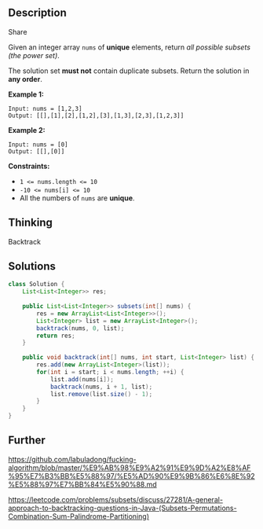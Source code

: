 ## Description

Share

Given an integer array `nums` of **unique** elements, return *all possible subsets (the power set)*.

The solution set **must not** contain duplicate subsets. Return the solution in **any order**.

 

**Example 1:**

```
Input: nums = [1,2,3]
Output: [[],[1],[2],[1,2],[3],[1,3],[2,3],[1,2,3]]
```

**Example 2:**

```
Input: nums = [0]
Output: [[],[0]]
```

 

**Constraints:**

- `1 <= nums.length <= 10`
- `-10 <= nums[i] <= 10`
- All the numbers of `nums` are **unique**.

## Thinking

Backtrack

## Solutions

~~~java
class Solution {
    List<List<Integer>> res;
    
    public List<List<Integer>> subsets(int[] nums) {
        res = new ArrayList<List<Integer>>();
        List<Integer> list = new ArrayList<Integer>();
        backtrack(nums, 0, list);
        return res;
    }
    
    public void backtrack(int[] nums, int start, List<Integer> list) {
        res.add(new ArrayList<Integer>(list));
        for(int i = start; i < nums.length; ++i) {
            list.add(nums[i]);
            backtrack(nums, i + 1, list);
            list.remove(list.size() - 1);
        }
    }
}
~~~



## Further

https://github.com/labuladong/fucking-algorithm/blob/master/%E9%AB%98%E9%A2%91%E9%9D%A2%E8%AF%95%E7%B3%BB%E5%88%97/%E5%AD%90%E9%9B%86%E6%8E%92%E5%88%97%E7%BB%84%E5%90%88.md

https://leetcode.com/problems/subsets/discuss/27281/A-general-approach-to-backtracking-questions-in-Java-(Subsets-Permutations-Combination-Sum-Palindrome-Partitioning)